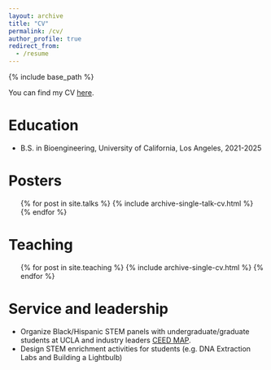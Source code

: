 ```yaml
---
layout: archive
title: "CV"
permalink: /cv/
author_profile: true
redirect_from:
  - /resume
---
```


{% include base_path %}

You can find my CV [here](http://izabelcavassim.github.io/files/MICA_CV_2022_February.pdf).

Education
======
* B.S. in Bioengineering, University of California, Los Angeles, 2021-2025

Posters
======
  <ul>{% for post in site.talks %}
    {% include archive-single-talk-cv.html %}
  {% endfor %}</ul>
  
Teaching
======
  <ul>{% for post in site.teaching %}
    {% include archive-single-cv.html %}
  {% endfor %}</ul>
  
Service and leadership
======
* Organize Black/Hispanic STEM panels with undergraduate/graduate students at UCLA and industry leaders [CEED MAP](https://www.ceed.ucla.edu/map-page/).
* Design STEM enrichment activities for students (e.g. DNA Extraction Labs and Building a Lightbulb)

